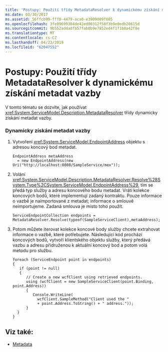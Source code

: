 ```yaml
---
title: 'Postupy: Použití třídy MetadataResolver k dynamickému získání metadat vazby'
ms.date: 03/30/2017
ms.assetid: 56ffcb99-fff0-4479-aca0-e3909009f605
ms.openlocfilehash: 3fe09699304de42ed00312f50f3b9e0edb20615d
ms.sourcegitcommit: 9b552addadfb57fab0b9e7852ed4f1f1b8a42f8e
ms.translationtype: MT
ms.contentlocale: cs-CZ
ms.lasthandoff: 04/23/2019
ms.locfileid: "62047552"
---
```

# <a name="how-to-use-metadataresolver-to-obtain-binding-metadata-dynamically"></a>Postupy: Použití třídy MetadataResolver k dynamickému získání metadat vazby
V tomto tématu se dozvíte, jak používat <xref:System.ServiceModel.Description.MetadataResolver> třídy dynamicky získání metadat vazby.  
  
### <a name="to-dynamically-obtain-binding-metadata"></a>Dynamicky získání metadat vazby  
  
1. Vytvoření <xref:System.ServiceModel.EndpointAddress> objektu s adresou koncový bod metadat.  
  
    ```  
    EndpointAddress metaAddress  
      = new EndpointAddress(new   Uri("http://localhost:8080/SampleService/mex"));  
    ```  
  
2. Volání <xref:System.ServiceModel.Description.MetadataResolver.Resolve%28System.Type%2CSystem.ServiceModel.EndpointAddress%29>, tím se předá typ služby a adresu koncového bodu metadat. Vrátí kolekce koncových bodů, které implementují zadaný kontraktu. Pouze informace o vazbě je naimportované z metadat; informace o smlouvě neimportujeme. Zadaná smlouva je místo toho použít.  
  
    ```  
    ServiceEndpointCollection endpoints = MetadataResolver.Resolve(typeof(SampleServiceClient),metaAddress);  
    ```  
  
3. Potom můžete iterovat kolekce koncové body služby chcete extrahovat informace o vazbě, které potřebujete. Následující kód prochází koncových bodů, vytvoří klientského objektu služby, který předává vazbu a adresu přidruženou k aktuální koncový bod a potom volá metodu pro službu.  
  
    ```  
    foreach (ServiceEndpoint point in endpoints)  
    {  
       if (point != null)  
       {  
          // Create a new wcfClient using retrieved endpoints.  
          using (wcfClient = new SampleServiceClient(point.Binding, point.Address))  
          {  
             Console.WriteLine(  
               wcfClient.SampleMethod("Client used the "  
               + point.Address.ToString() + " address."));  
          }  
      }  
    }  
    ```  
  
## <a name="see-also"></a>Viz také:

- [Metadata](../../../../docs/framework/wcf/feature-details/metadata.md)
